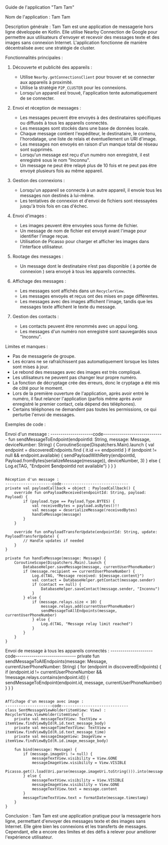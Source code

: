 Guide de l'application "Tam Tam"

Nom de l'application : Tam Tam

Description générale :
Tam Tam est une application de messagerie hors ligne développée en Kotlin. Elle utilise Nearby Connection de Google pour permettre aux utilisateurs d'envoyer et recevoir des messages texte et des images sans connexion Internet. L'application fonctionne de manière décentralisée avec une stratégie de cluster.

Fonctionnalités principales :

1. Découverte et publicité des appareils :
   - Utilise `Nearby.getConnectionsClient` pour trouver et se connecter aux appareils à proximité.
   - Utilise la stratégie `P2P_CLUSTER` pour les connexions.
   - Lorsqu'un appareil est trouvé, l'application tente automatiquement de se connecter.

2. Envoi et réception de messages :
   - Les messages peuvent être envoyés à des destinataires spécifiques ou diffusés à tous les appareils connectés.
   - Les messages sont stockés dans une base de données locale.
   - Chaque message contient l'expéditeur, le destinataire, le contenu, l'horodatage, une liste de relais et éventuellement un URI d'image.
   - Les messages non envoyés en raison d'un manque total de réseau sont supprimés.
   - Lorsqu'un message est reçu d'un numéro non enregistré, il est enregistré sous le nom "Inconnu".
   - Un message ne peut être relayé plus de 10 fois et ne peut pas être envoyé plusieurs fois au même appareil.

3. Gestion des connexions :
   - Lorsqu'un appareil se connecte à un autre appareil, il envoie tous les messages non destinés à lui-même.
   - Les tentatives de connexion et d'envoi de fichiers sont réessayées jusqu'à trois fois en cas d'échec.

4. Envoi d'images :
   - Les images peuvent être envoyées sous forme de fichier.
   - Un message de nom de fichier est envoyé avant l'image pour identifier l'image reçue.
   - Utilisation de Picasso pour charger et afficher les images dans l'interface utilisateur.

6. Rootage des messages : 
   - Un message dont le destinataire n’est pas disponible ( à portée de connexion ) sera envoyé à tous les appareils connectés.

7. Affichage des messages :
   - Les messages sont affichés dans un `RecyclerView`.
   - Les messages envoyés et reçus ont des mises en page différentes.
   - Les messages avec des images affichent l'image, tandis que les messages texte affichent le texte du message.

8. Gestion des contacts :
   - Les contacts peuvent être renommés avec un appui long.
   - Les messages d'un numéro non enregistré sont sauvegardés sous "Inconnu".

Limites et manques :
- Pas de messagerie de groupe.
- Les écrans ne se rafraîchissent pas automatiquement lorsque les listes sont mises à jour.
- Le rebond des messages avec des images est très compliqué.
- Les utilisateurs ne peuvent pas changer leur propre numéro.
- La fonction de décryptage crée des erreurs, donc le cryptage a été mis de côté pour le moment.
- Lors de la première ouverture de l'application, après avoir entré le numéro, il faut relancer l'application (parfois même après avoir enregistré le premier contact, cela dépend des téléphones).
- Certains téléphones ne demandent pas toutes les permissions, ce qui perturbe l'envoi de messages.

Exemples de code :

Envoi d'un message :
---------------------code------------------------------
fun sendMessageToEndpoint(endpointId: String, message: Message, deviceNumber: String) {
    CoroutineScope(Dispatchers.Main).launch {
        val endpoint = discoveredEndpoints.find { it.id == endpointId }
        if (endpoint != null && endpoint.available) {
            sendPayloadWithRetry(endpointId, Payload.fromBytes(serializeMessage(message)), deviceNumber, 3)
        } else {
            Log.e(TAG, "Endpoint $endpointId not available")
        }
    }
}
```

Réception d'un message :
---------------------code------------------------------
private val payloadCallback = object : PayloadCallback() {
    override fun onPayloadReceived(endpointId: String, payload: Payload) {
        if (payload.type == Payload.Type.BYTES) {
            val receivedBytes = payload.asBytes()!!
            val message = deserializeMessage(receivedBytes)
            handleMessage(message)
        }
    }

    override fun onPayloadTransferUpdate(endpointId: String, update: PayloadTransferUpdate) {
        // Handle updates if needed
    }
}

private fun handleMessage(message: Message) {
    CoroutineScope(Dispatchers.Main).launch {
        DatabaseHelper.saveMessage(message, currentUserPhoneNumber)
        if (message.recipient == currentUserPhoneNumber) {
            Log.d(TAG, "Message received: ${message.content}")
            val contact = DatabaseHelper.getContact(message.sender)
            if (contact == null) {
                DatabaseHelper.saveContact(message.sender, "Inconnu")
            }
        } else {
            if (message.relays.size < 10) {
                message.relays.add(currentUserPhoneNumber)
                sendMessageToAllEndpoints(message, currentUserPhoneNumber)
            } else {
                Log.d(TAG, "Message relay limit reached")
            }
        }
    }
}
```

Envoi de message à tous les appareils connectés :
---------------------code------------------------------
private fun sendMessageToAllEndpoints(message: Message, currentUserPhoneNumber: String) {
    for (endpoint in discoveredEndpoints) {
        if (endpoint.id != currentUserPhoneNumber && !message.relays.contains(endpoint.id)) {
            sendMessageToEndpoint(endpoint.id, message, currentUserPhoneNumber)
        }
    }
}
```

Affichage d'un message avec image :
---------------------code------------------------------
class SentMessageViewHolder(itemView: View) : RecyclerView.ViewHolder(itemView) {
    private val messageTextView: TextView = itemView.findViewById(R.id.text_message_body)
    private val messageTimeTextView: TextView = itemView.findViewById(R.id.text_message_time)
    private val messageImageView: ImageView = itemView.findViewById(R.id.image_message_body)

    fun bind(message: Message) {
        if (message.imageUri != null) {
            messageTextView.visibility = View.GONE
            messageImageView.visibility = View.VISIBLE
            Picasso.get().load(Uri.parse(message.imageUri.toString())).into(messageImageView)
        } else {
            messageTextView.visibility = View.VISIBLE
            messageImageView.visibility = View.GONE
            messageTextView.text = message.content
        }
        messageTimeTextView.text = formatDate(message.timestamp)
    }
}
```

Conclusion :
Tam Tam est une application pratique pour la messagerie hors ligne, permettant d'envoyer des messages texte et des images sans Internet. Elle gère bien les connexions et les transferts de messages. Cependant, elle a encore des limites et des défis à relever pour améliorer l'expérience utilisateur.
